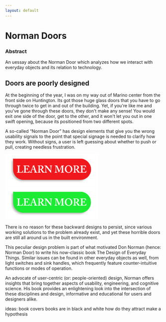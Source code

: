 ```yaml
---
layout: default
---
```


# Norman Doors

### Abstract

An uessay about the Norman Door which analyzes how we interact with everyday objects and its relation to technology. 

## Doors are poorly designed

At the beginning of the year, I was on my way out of Marino center from the front side on Huntington. Its got those huge glass doors that you have to go through twice to get in and out of the building. Yet, if you're like me and you've gone through these doors, they don't make any sense! You would exit one side of the door, get to the other, and it won't let you out in one swift opening, because its positioned from two different spots. 


A so-called “Norman Door” has design elements that give you the wrong usability signals to the point that special signage is needed to clarify how they work. Without signs, a user is left guessing about whether to push or pull, creating needless frustration.

<img src="images/redbutton.png" width=300> 

<img src="images/greenbutton.png" width=300> 

There is no reason for these backward designs to persist, since various working solutions to the problem already exist, and yet these horrible doors are still all around us in the built environment.

This peculiar design problem is part of what motivated Don Norman (hence: Norman Door) to write his now-classic book The Design of Everyday Things. Similar issues can be found in other everyday objects as well, from light switches and sink handles, which frequently feature counter-intuitive functions or modes of operation.

An advocate of user-centric (or: people-oriented) design, Norman offers insights that bring together aspects of usability, engineering, and cognitive science. His book provides an enlightening look into the intersection of these disciplines and design, informative and educational for users and designers alike.


ideas: book covers
books are in black and white how do they attract
make a hypothesis 
